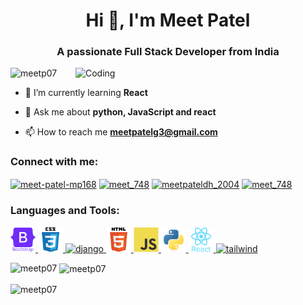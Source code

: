 <h1 align="center">Hi 👋, I'm Meet Patel</h1>
<h3 align="center">A passionate Full Stack Developer from India</h3>

<img align="right" alt="Coding" width="400" src="https://user-images.githubusercontent.com/74038190/212748842-9fcbad5b-6173-4175-8a61-521f3dbb7514.gif" />

<p align="left"> <img src="https://komarev.com/ghpvc/?username=meetp07&label=Profile%20views&color=0e75b6&style=flat" alt="meetp07" /> </p>

- 🌱 I’m currently learning **React**

- 💬 Ask me about **python, JavaScript and react**

- 📫 How to reach me **meetpatelg3@gmail.com**

<h3 align="left">Connect with me:</h3>
<p align="left">
<a href="https://linkedin.com/in/meet-patel-mp168" target="blank"><img align="center" src="https://raw.githubusercontent.com/rahuldkjain/github-profile-readme-generator/master/src/images/icons/Social/linked-in-alt.svg" alt="meet-patel-mp168" height="30" width="40" /></a>
<a href="https://www.codechef.com/users/meet_748" target="blank"><img align="center" src="https://cdn.jsdelivr.net/npm/simple-icons@3.1.0/icons/codechef.svg" alt="meet_748" height="30" width="40" /></a>
<a href="https://www.hackerrank.com/meetpateldh_2004" target="blank"><img align="center" src="https://raw.githubusercontent.com/rahuldkjain/github-profile-readme-generator/master/src/images/icons/Social/hackerrank.svg" alt="meetpateldh_2004" height="30" width="40" /></a>
<a href="https://www.leetcode.com/meet_748" target="blank"><img align="center" src="https://raw.githubusercontent.com/rahuldkjain/github-profile-readme-generator/master/src/images/icons/Social/leet-code.svg" alt="meet_748" height="30" width="40" /></a>
</p>

<h3 align="left">Languages and Tools:</h3>
<p align="left"> <a href="https://getbootstrap.com" target="_blank" rel="noreferrer"> <img src="https://raw.githubusercontent.com/devicons/devicon/master/icons/bootstrap/bootstrap-plain-wordmark.svg" alt="bootstrap" width="40" height="40"/> </a> <a href="https://www.w3schools.com/css/" target="_blank" rel="noreferrer"> <img src="https://raw.githubusercontent.com/devicons/devicon/master/icons/css3/css3-original-wordmark.svg" alt="css3" width="40" height="40"/> </a> <a href="https://www.djangoproject.com/" target="_blank" rel="noreferrer"> <img src="https://cdn.worldvectorlogo.com/logos/django.svg" alt="django" width="40" height="40"/> </a> <a href="https://www.w3.org/html/" target="_blank" rel="noreferrer"> <img src="https://raw.githubusercontent.com/devicons/devicon/master/icons/html5/html5-original-wordmark.svg" alt="html5" width="40" height="40"/> </a> <a href="https://developer.mozilla.org/en-US/docs/Web/JavaScript" target="_blank" rel="noreferrer"> <img src="https://raw.githubusercontent.com/devicons/devicon/master/icons/javascript/javascript-original.svg" alt="javascript" width="40" height="40"/> </a> <a href="https://www.python.org" target="_blank" rel="noreferrer"> <img src="https://raw.githubusercontent.com/devicons/devicon/master/icons/python/python-original.svg" alt="python" width="40" height="40"/> </a> <a href="https://reactjs.org/" target="_blank" rel="noreferrer"> <img src="https://raw.githubusercontent.com/devicons/devicon/master/icons/react/react-original-wordmark.svg" alt="react" width="40" height="40"/> </a> <a href="https://tailwindcss.com/" target="_blank" rel="noreferrer"> <img src="https://www.vectorlogo.zone/logos/tailwindcss/tailwindcss-icon.svg" alt="tailwind" width="40" height="40"/> </a> </p>

<p><img align="left" src="https://github-readme-stats.vercel.app/api/top-langs?username=meetp07&show_icons=true&locale=en&layout=compact" alt="meetp07" /></p>

<p>&nbsp;<img align="center" src="https://github-readme-stats.vercel.app/api?username=meetp07&show_icons=true&locale=en" alt="meetp07" /></p>

<p><img align="center" src="https://github-readme-streak-stats.herokuapp.com/?user=meetp07&" alt="meetp07" /></p>
